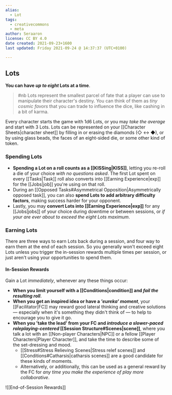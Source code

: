 ```yaml
---
alias:
  - Lot
tags:
  - creativecommons
  - meta
author: Seraaron
license: CC BY 4.0
date created: 2021-09-23+1600
last updated: Friday 2021-09-24 @ 14:37:37 (UTC+0100)

---
```


## Lots

**You can have _up to eight_ Lots at a time**.

> #nb
> Lots represent the smallest parcel of fate that a player can use to manipulate their character's destiny. You can think of them as _tiny cosmic favors_ that you can trade to influence the dice, like cashing in a bit of karma.

Every character starts the game with 1d6 Lots, or you may _take the average_ and start with 3 Lots. Lots can be represented on your [[Character Sheets|character sheet]] by filling in or erasing the diamonds (◇ ↔ ◆), or by using glass beads, the faces of an eight-sided die, or some other kind of token.

### Spending Lots

-   **Spending a Lot on a roll counts as a [[KISSing|KISS]]**, letting you re-roll a die of your choice _with no questions asked_. The first Lot spent on every [[Tasks|Task]] roll also converts into [[Earning Experience|exp]] for the [[Jobs|job]] you're using on that roll. 
-   During an [[Opposed Tasks#Asymmetrical Opposition|Asymmetrically opposed task]], you can also **spend Lots to add arbitrary difficulty factors**, making success harder for your opponent.
-   Lastly, you may **convert Lots into [[Earning Experience|exp]]** for any [[Jobs|jobs]] of your choice during downtime or between sessions, or *if your are ever about to exceed the eight Lots maximum*.

### Earning Lots

There are three ways to earn Lots back during a session, and four way to earn them at the end of each session. So you generally won't exceed eight Lots unless you trigger the in-session rewards multiple times per session, or just aren't using your opportunities to spend them.

#### In-Session Rewards

Gain a Lot *immediately*, whenever any these things occur:

-   **When you limit yourself with a [[Conditions|condition]] and _fail the resulting roll_**.
-   **When you get an inspired idea or have a _'eureka' moment_**, your [[Facilitator|FC]] may reward good lateral thinking and creative solutions — especially when it's something they didn't think of — to help to encourage you to give it go.
-   **When you 'take the lead' from your FC and _introduce a slower-paced roleplaying-centered_ [[Session Structure#Scenes|scene]]**, where you talk a lot with an [[Non-player Characters|NPC]] or a fellow [[Player Characters|Player Character]], and take the time to describe some of the set-dressing and mood.
	-   [[Stress#Stress Relieving Scenes|Stress relef scenes]] and [[Conditions#Catharsis|catharsis scenes]] are a good candidate for these kinds of moments.
	-   Alternatively, or additionally, this can be used as a general reward by the FC for _any time you make the experience of play more collaborative_.

![[End-of-Session Rewards]]